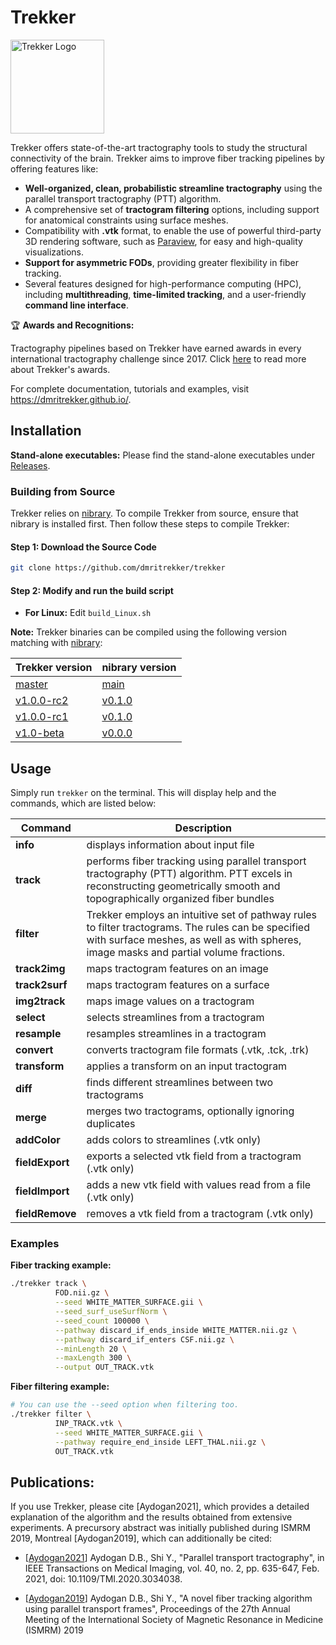 # Trekker

<img src="doc/source/_static/logo_github.png" alt="Trekker Logo" align="center" width="150">

Trekker offers state-of-the-art tractography tools to study the structural connectivity of the brain. Trekker aims to improve fiber tracking pipelines by offering features like:

- **Well-organized, clean, probabilistic streamline tractography** using the parallel transport tractography (PTT) algorithm.
- A comprehensive set of **tractogram filtering** options, including support for anatomical constraints using surface meshes.
- Compatibility with **.vtk** format, to enable the use of powerful third-party 3D rendering software, such as [Paraview](https://www.paraview.org/), for easy and high-quality visualizations.
- **Support for asymmetric FODs**, providing greater flexibility in fiber tracking.
- Several features designed for high-performance computing (HPC), including **multithreading**, **time-limited tracking**, and a user-friendly **command line interface**.

🏆 **Awards and Recognitions:**

Tractography pipelines based on Trekker have earned awards in every international tractography challenge since 2017. Click [here](https://dmritrekker.github.io/about/awards.html) to read more about Trekker's awards.

For complete documentation, tutorials and examples, visit https://dmritrekker.github.io/.

## Installation

**Stand-alone executables:** Please find the stand-alone executables under [Releases](https://github.com/dmritrekker/trekker/releases).


### Building from Source

Trekker relies on [nibrary](https://github.com/nibrary/nibrary). To compile Trekker from source, ensure that nibrary is installed first. Then follow these steps to compile Trekker:

#### Step 1: Download the Source Code

```bash
git clone https://github.com/dmritrekker/trekker
```

#### Step 2: Modify and run the build script

- **For Linux:** Edit `build_Linux.sh`

**Note:** Trekker binaries can be compiled using the following version matching with [nibrary](https://github.com/nibrary/nibrary):

| Trekker version    | nibrary version|
|--------------------|-------------|
| [master](https://github.com/dmritrekker/trekker/tree/master)  | [main](https://github.com/nibrary/nibrary/tree/main) |
| [v1.0.0-rc2](https://github.com/dmritrekker/trekker/tree/v1.0.0-rc2)   | [v0.1.0](https://github.com/nibrary/nibrary/tree/v0.1.0) |
| [v1.0.0-rc1](https://github.com/dmritrekker/trekker/tree/v1.0.0-rc1)   | [v0.1.0](https://github.com/nibrary/nibrary/tree/v0.1.0) |
| [v1.0-beta](https://github.com/dmritrekker/trekker/tree/v1.0-beta)   | [v0.0.0](https://github.com/nibrary/nibrary/tree/v0.0.0) |

## Usage

Simply run `trekker` on the terminal. This will display help and the commands, which are listed below:

| Command    | Description |
|------------|-------------|
| **info**  | displays information about input file |
| **track**  | performs fiber tracking using parallel transport tractography (PTT) algorithm. PTT excels in reconstructing geometrically smooth and topographically organized fiber bundles |
| **filter** | Trekker employs an intuitive set of pathway rules to filter tractograms. The rules can be specified with surface meshes, as well as with spheres, image masks and partial volume fractions. |
|**track2img**| maps tractogram features on an image |
|**track2surf**| maps tractogram features on a surface |
|**img2track**| maps image values on a tractogram |
|**select**| selects streamlines from a tractogram |
|**resample**| resamples streamlines in a tractogram |
|**convert**| converts tractogram file formats (.vtk, .tck, .trk) |
|**transform**| applies a transform on an input tractogram |
|**diff**| finds different streamlines between two tractograms |
|**merge**| merges two tractograms, optionally ignoring duplicates |
|**addColor**| adds colors to streamlines (.vtk only) |
|**fieldExport**| exports a selected vtk field from a tractogram (.vtk only) |
|**fieldImport**| adds a new vtk field with values read from a file (.vtk only) |
|**fieldRemove**| removes a vtk field from a tractogram (.vtk only) |


### Examples

**Fiber tracking example:**
```bash
./trekker track \
          FOD.nii.gz \
          --seed WHITE_MATTER_SURFACE.gii \
          --seed_surf_useSurfNorm \
          --seed_count 100000 \
          --pathway discard_if_ends_inside WHITE_MATTER.nii.gz \
          --pathway discard_if_enters CSF.nii.gz \
          --minLength 20 \
          --maxLength 300 \
          --output OUT_TRACK.vtk
```

**Fiber filtering example:**
```bash
# You can use the --seed option when filtering too.
./trekker filter \
          INP_TRACK.vtk \
          --seed WHITE_MATTER_SURFACE.gii \
          --pathway require_end_inside LEFT_THAL.nii.gz \
          OUT_TRACK.vtk
```


Publications:
------------

If you use Trekker, please cite [Aydogan2021], which provides a detailed explanation of the algorithm and the results obtained from extensive experiments. A precursory abstract was initially published during ISMRM 2019, Montreal [Aydogan2019], which can additionally be cited:

- [[Aydogan2021](https://ieeexplore.ieee.org/abstract/document/9239977/)] Aydogan D.B., Shi Y., "Parallel transport tractography", in IEEE Transactions on Medical Imaging, vol. 40, no. 2, pp. 635-647, Feb. 2021, doi: 10.1109/TMI.2020.3034038.

- [[Aydogan2019](https://www.researchgate.net/publication/336847169_A_novel_fiber-tracking_algorithm_using_parallel_transport_frames)] Aydogan D.B., Shi Y., "A novel fiber tracking algorithm using parallel transport frames", Proceedings of the 27th Annual Meeting of the International Society of Magnetic Resonance in Medicine (ISMRM) 2019
